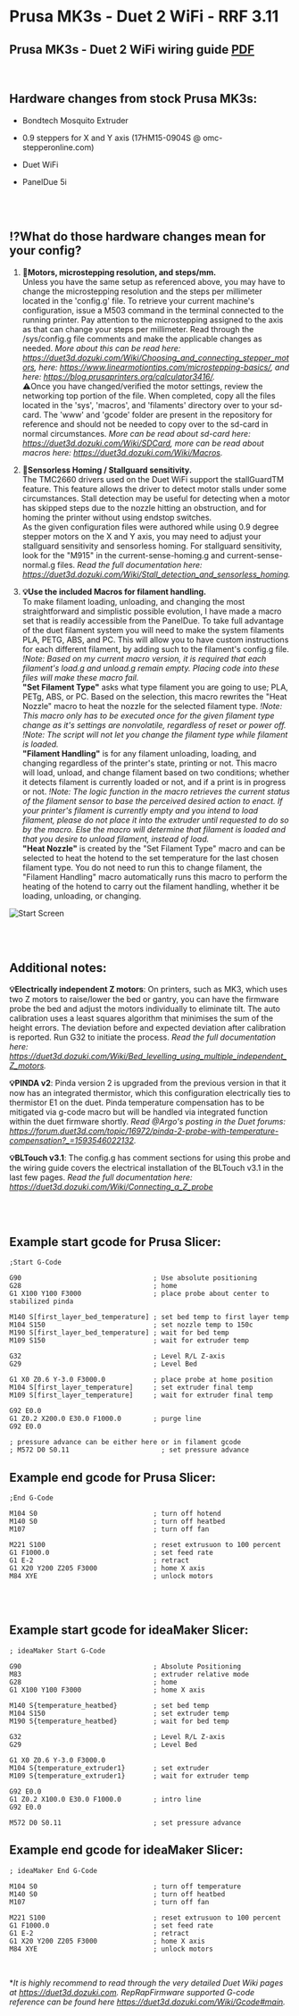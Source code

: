 # Prusa MK3s - Duet 2 WiFi - RRF 3.11

## Prusa MK3s - Duet 2 WiFi wiring guide [PDF](Duet-MK3s.pdf)    

<br>

## **Hardware changes from stock Prusa MK3s:**

- Bondtech Mosquito Extruder  

- 0.9 steppers for X and Y axis (17HM15-0904S @ omc-stepperonline.com) 	

- Duet WiFi  
  
- PanelDue 5i  
  
  <br><br>

## **:interrobang:What do those hardware changes mean for your config?**  
1) **:wrench:Motors, microstepping resolution, and steps/mm.**  
Unless you have the same setup as referenced above, you may have to change the microstepping resolution and the steps per millimeter located in the 'config.g' file. To retrieve your current machine's configuration, issue a M503 command in the terminal connected to the running printer. Pay attention to the microstepping assigned to the axis as that can change your steps per millimeter. Read through the /sys/config.g file comments and make the applicable changes as needed.  *More about this can be read here: https://duet3d.dozuki.com/Wiki/Choosing_and_connecting_stepper_motors, here: https://www.linearmotiontips.com/microstepping-basics/, and here: https://blog.prusaprinters.org/calculator3416/.*  
:warning:Once you have changed/verified the motor settings, review the networking top portion of the file. When completed, copy all the files located in the 'sys', 'macros', and 'filaments' directory over to your sd-card. The 'www' and 'gcode' folder are present in the repository for reference and should not be needed to copy over to the sd-card in normal circumstances. *More can be read about sd-card here: https://duet3d.dozuki.com/Wiki/SDCard, more can be read about macros here: https://duet3d.dozuki.com/Wiki/Macros.*  

2) **:wrench:Sensorless Homing / Stallguard sensitivity.**  
The TMC2660 drivers used on the Duet WiFi support the stallGuardTM feature. This feature allows the driver to detect motor stalls under some circumstances. Stall detection may be useful for detecting when a motor has skipped steps due to the nozzle hitting an obstruction, and for homing the printer without using endstop switches.  
As the given configuration files were authored while using 0.9 degree stepper motors on the X and Y axis, you may need to adjust your stallguard sensitivity and sensorless homing. For stallguard sensitivity, look for the "M915" in the current-sense-homing.g and current-sense-normal.g files. *Read the full documentation here: https://duet3d.dozuki.com/Wiki/Stall_detection_and_sensorless_homing.*

 3) **:bulb:Use the included Macros for filament handling.**  
To make filament loading, unloading, and changing the most straightforward and simplistic possible evolution, I have made a macro set that is readily accessible from the PanelDue.  To take full advantage of the duet filament system you will need to make the system filaments PLA, PETG, ABS, and PC. This will allow you to have custom instructions for each different filament, by adding such to the filament's config.g file. *!Note: Based on my current macro version, it is required that each filament's load.g and unload.g remain empty. Placing code into these files will make these macro fail.*  
**"Set Filament Type"** asks what type filament you are going to use; PLA, PETg, ABS, or PC. Based on the selection, this macro rewrites the "Heat Nozzle" macro to heat the nozzle for the selected filament type.  *!Note: This macro only has to be executed once for the given filament type change as it's settings are nonvolatile, regardless of reset or power off. !Note: The script will not let you change the filament type while filament is loaded.*   
**"Filament Handling"** is for any filament unloading, loading, and changing regardless of the printer's state, printing or not. This macro will load, unload, and change filament based on two conditions; whether it detects filament is currently loaded or not, and if a print is in progress or not.  *!Note: The logic function in the macro retrieves the current status of the filament sensor to base the perceived desired action to enact. If your printer's filament is currently empty and you intend to load filament, please do not place it into the extruder until requested to do so by the macro. Else the macro will determine that filament is loaded and that you desire to unload filament, instead of load.*   
**"Heat Nozzle"** is created by the "Set Filament Type" macro and can be selected to heat the hotend to the set temperature for the last chosen filament type. You do not need to run this to change filament, the "Filament Handling" macro automatically runs this macro to perform the heating of the hotend to carry out the filament handling, whether it be loading, unloading, or changing.

![Start Screen](Start-screen.jpg)

<br><br>

## **Additional notes:**  
**:bulb:Electrically independent Z motors**: On printers, such as MK3, which uses two Z motors to raise/lower the bed or gantry, you can have the firmware probe the bed and adjust the motors individually to eliminate tilt.  The auto calibration uses a least squares algorithm that minimises the sum of the height errors. The deviation before and expected deviation after calibration is reported. Run G32 to initiate the process. *Read the full documentation here: https://duet3d.dozuki.com/Wiki/Bed_levelling_using_multiple_independent_Z_motors.*  

**:bulb:PINDA v2**: Pinda version 2 is upgraded from the previous version in that it now has an integrated thermistor, which this configuration electrically ties to thermistor E1 on the duet.  Pinda temperature compensation has to be mitigated via g-code macro but will be handled via integrated function within the duet firmware shortly.  *Read @Argo's posting in the Duet forums: https://forum.duet3d.com/topic/16972/pinda-2-probe-with-temperature-compensation?_=1593546022132.*    

**:bulb:BLTouch v3.1**: The config.g has comment sections for using this probe and the wiring guide covers the electrical installation of the BLTouch v3.1 in the last few pages. *Read the full documentation here: https://duet3d.dozuki.com/Wiki/Connecting_a_Z_probe*      

<br><br>

## **Example start gcode for Prusa Slicer:**  
```g-code
;Start G-Code

G90                                 ; Use absolute positioning
G28                                 ; home
G1 X100 Y100 F3000                  ; place probe about center to stabilized pinda

M140 S[first_layer_bed_temperature] ; set bed temp to first layer temp
M104 S150                           ; set nozzle temp to 150c
M190 S[first_layer_bed_temperature] ; wait for bed temp
M109 S150                           ; wait for extruder temp

G32                                 ; Level R/L Z-axis
G29                                 ; Level Bed

G1 X0 Z0.6 Y-3.0 F3000.0            ; place probe at home position
M104 S[first_layer_temperature]     ; set extruder final temp
M109 S[first_layer_temperature]     ; wait for extruder final temp

G92 E0.0
G1 Z0.2 X200.0 E30.0 F1000.0        ; purge line
G92 E0.0

; pressure advance can be either here or in filament gcode
; M572 D0 S0.11                       ; set pressure advance
```
## **Example end gcode for Prusa Slicer:**  

```g-code
;End G-Code
  
M104 S0                             ; turn off hotend
M140 S0                             ; turn off heatbed
M107                                ; turn off fan

M221 S100                           ; reset extrusuon to 100 percent
G1 F1000.0                          ; set feed rate
G1 E-2                              ; retract
G1 X20 Y200 Z205 F3000              ; home X axis
M84 XYE                             ; unlock motors
```

<br>

<br>

## **Example start gcode for ideaMaker Slicer:**  

```g-code
; ideaMaker Start G-Code

G90                                 ; Absolute Positioning
M83                                 ; extruder relative mode
G28                                 ; home
G1 X100 Y100 F3000                  ; home X axis

M140 S{temperature_heatbed}         ; set bed temp
M104 S150                           ; set extruder temp
M190 S{temperature_heatbed}         ; wait for bed temp

G32                                 ; Level R/L Z-axis
G29                                 ; Level Bed

G1 X0 Z0.6 Y-3.0 F3000.0
M104 S{temperature_extruder1}       ; set extruder
M109 S{temperature_extruder1}       ; wait for extruder temp

G92 E0.0
G1 Z0.2 X100.0 E30.0 F1000.0        ; intro line
G92 E0.0
                                
M572 D0 S0.11                       ; set pressure advance
```

## **Example end gcode for ideaMaker Slicer:**  

```g-code
; ideaMaker End G-Code
  
M104 S0                             ; turn off temperature
M140 S0                             ; turn off heatbed
M107                                ; turn off fan

M221 S100                           ; reset extrusuon to 100 percent
G1 F1000.0                          ; set feed rate
G1 E-2                              ; retract
G1 X20 Y200 Z205 F3000              ; home X axis
M84 XYE                             ; unlock motors
```

<br>

**It is highly recommend to read through the very detailed Duet Wiki pages at https://duet3d.dozuki.com. RepRapFirmware supported G-code reference can be found here https://duet3d.dozuki.com/Wiki/Gcode#main.*

